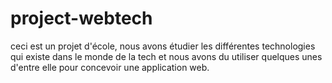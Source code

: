 # project-webtech
ceci est un projet d'école, nous avons étudier les différentes technologies qui existe dans le monde de la tech et nous avons du utiliser quelques unes d'entre elle pour concevoir une application web. 
